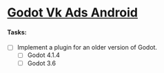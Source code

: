 # [Godot Vk Ads Android](https://github.com/noctisalamandra/godot-vk-ads-android)

#### **Tasks:**

- [ ]  Implement a plugin for an older version of Godot.
	- [ ] Godot 4.1.4
	- [ ] Godot 3.6